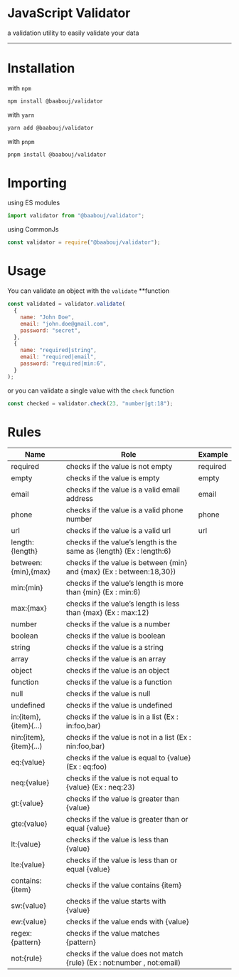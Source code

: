 # JavaScript Validator

a validation utility to easily validate your data

---

# Installation

with `npm`

```bash
npm install @baabouj/validator
```

with `yarn`

```bash
yarn add @baabouj/validator
```

with `pnpm`

```bash
pnpm install @baabouj/validator
```

# Importing

using ES modules

```jsx
import validator from "@baabouj/validator";
```

using CommonJs

```jsx
const validator = require("@baabouj/validator");
```

# Usage

You can validate an object with the `validate` **function

```jsx
const validated = validator.validate(
  {
    name: "John Doe",
    email: "john.doe@gmail.com",
    password: "secret",
  },
  {
    name: "required|string",
    email: "required|email",
    password: "required|min:6",
  }
);
```

or you can validate a single value with the `check` function

```jsx
const checked = validator.check(23, "number|gt:18");
```

# Rules

| Name | Role | Example |
| --- | --- | --- |
| required | checks if the value is not empty | required |
| empty | checks if the value is empty | empty |
| email | checks if the value is a valid email address | email |
| phone | checks if the value is a valid phone number | phone |
| url | checks if the value is a valid url | url |
| length:{length} | checks if the value’s length is the same as {length} (Ex : length:6) |  |
| between:{min},{max} | checks if the value is between {min} and {max} (Ex : between:18,30}) |  |
| min:{min} | checks if the value’s length is more than {min} (Ex : min:6) |  |
| max:{max} | checks if the value’s length is less than {max} (Ex : max:12) |  |
| number | checks if the value is a number |  |
| boolean | checks if the value is boolean |  |
| string | checks if the value is  a string |  |
| array | checks if the value is an array |  |
| object | checks if the value is an object |  |
| function | checks if the value is a function |  |
| null | checks if the value is null |  |
| undefined | checks if the value is undefined |  |
| in:{item},{item}(...) | checks if the value is in a list (Ex : in:foo,bar) |  |
| nin:{item},{item}(...) | checks if the value is not in a list (Ex : nin:foo,bar) |  |
| eq:{value} | checks if the value is equal to {value} (Ex : eq:foo) |  |
| neq:{value} | checks if the value is not equal to {value}  (Ex : neq:23) |  |
| gt:{value} | checks if the value is greater than {value} |  |
| gte:{value} | checks if the value is greater than or equal {value} |  |
| lt:{value} | checks if the value is less than {value} |  |
| lte:{value} | checks if the value is less than or equal {value} |  |
| contains:{item} | checks if the value contains {item} |  |
| sw:{value} | checks if the value starts with {value} |  |
| ew:{value} | checks if the value ends with {value} |  |
| regex:{pattern} | checks if the value matches {pattern} |  |
| not:{rule} | checks if the value does not match {rule} (Ex : not:number , not:email) |  |

